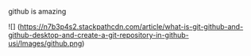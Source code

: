 github is amazing

![] (https://n7b3p4s2.stackpathcdn.com/article/what-is-git-github-and-github-desktop-and-create-a-git-repository-in-github-usi/Images/github.png)
